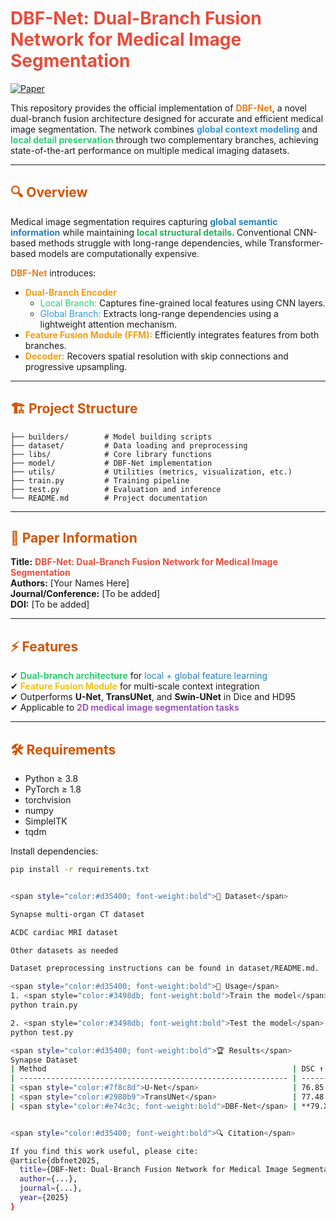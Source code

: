 # <span style="color:#e74c3c; font-weight:bold">DBF-Net: Dual-Branch Fusion Network for Medical Image Segmentation</span>

[![Paper](https://img.shields.io/badge/Paper-DBF--Net-blue)](https://ieeexplore.ieee.org/abstract/document/11084704)

This repository provides the official implementation of <span style="color:#e67e22; font-weight:bold">DBF-Net</span>, a novel dual-branch fusion architecture designed for accurate and efficient medical image segmentation. The network combines <span style="color:#3498db; font-weight:bold">global context modeling</span> and <span style="color:#2ecc71; font-weight:bold">local detail preservation</span> through two complementary branches, achieving state-of-the-art performance on multiple medical imaging datasets.

---

## <span style="color:#d35400; font-weight:bold">🔍 Overview</span>

Medical image segmentation requires capturing <span style="color:#2980b9; font-weight:bold">global semantic information</span> while maintaining <span style="color:#27ae60; font-weight:bold">local structural details</span>. Conventional CNN-based methods struggle with long-range dependencies, while Transformer-based models are computationally expensive.

<span style="color:#e67e22; font-weight:bold">DBF-Net</span> introduces:
- <span style="color:#f39c12; font-weight:bold">Dual-Branch Encoder</span>  
  - <span style="color:#2ecc71">Local Branch:</span> Captures fine-grained local features using CNN layers.  
  - <span style="color:#3498db">Global Branch:</span> Extracts long-range dependencies using a lightweight attention mechanism.  
- <span style="color:#f39c12; font-weight:bold">Feature Fusion Module (FFM):</span> Efficiently integrates features from both branches.  
- <span style="color:#f39c12; font-weight:bold">Decoder:</span> Recovers spatial resolution with skip connections and progressive upsampling.

---

## <span style="color:#d35400; font-weight:bold">🏗 Project Structure</span>

```
├── builders/        # Model building scripts
├── dataset/         # Data loading and preprocessing
├── libs/            # Core library functions
├── model/           # DBF-Net implementation
├── utils/           # Utilities (metrics, visualization, etc.)
├── train.py         # Training pipeline
├── test.py          # Evaluation and inference
└── README.md        # Project documentation
```



---

## <span style="color:#d35400; font-weight:bold">📄 Paper Information</span>

**Title:** <span style="color:#e74c3c; font-weight:bold">DBF-Net: Dual-Branch Fusion Network for Medical Image Segmentation</span>  
**Authors:** [Your Names Here]  
**Journal/Conference:** [To be added]  
**DOI:** [To be added]  

---

## <span style="color:#d35400; font-weight:bold">⚡ Features</span>

✔ <span style="color:#2ecc71; font-weight:bold">Dual-branch architecture</span> for <span style="color:#2980b9">local + global feature learning</span>  
✔ <span style="color:#f1c40f; font-weight:bold">Feature Fusion Module</span> for multi-scale context integration  
✔ Outperforms **U-Net**, **TransUNet**, and **Swin-UNet** in Dice and HD95  
✔ Applicable to <span style="color:#9b59b6; font-weight:bold">2D medical image segmentation tasks</span>  

---

## <span style="color:#d35400; font-weight:bold">🛠 Requirements</span>

- Python ≥ 3.8  
- PyTorch ≥ 1.8  
- torchvision  
- numpy  
- SimpleITK  
- tqdm  

Install dependencies:
```bash
pip install -r requirements.txt


<span style="color:#d35400; font-weight:bold">📂 Dataset</span>

Synapse multi-organ CT dataset

ACDC cardiac MRI dataset

Other datasets as needed

Dataset preprocessing instructions can be found in dataset/README.md.

<span style="color:#d35400; font-weight:bold">🚀 Usage</span>
1. <span style="color:#3498db; font-weight:bold">Train the model</span>
python train.py

2. <span style="color:#3498db; font-weight:bold">Test the model</span>
python test.py

<span style="color:#d35400; font-weight:bold">🏆 Results</span>
Synapse Dataset
| Method                                                       | DSC ↑     | HD95 ↓    |
| ------------------------------------------------------------ | --------- | --------- |
| <span style="color:#7f8c8d">U-Net</span>                     | 76.85     | 39.70     |
| <span style="color:#2980b9">TransUNet</span>                 | 77.48     | 31.69     |
| <span style="color:#e74c3c; font-weight:bold">DBF-Net</span> | **79.XX** | **15.XX** |


<span style="color:#d35400; font-weight:bold">🔍 Citation</span>

If you find this work useful, please cite:
@article{dbfnet2025,
  title={DBF-Net: Dual-Branch Fusion Network for Medical Image Segmentation},
  author={...},
  journal={...},
  year={2025}
}

